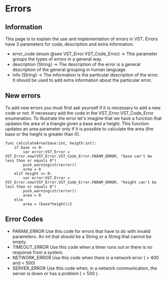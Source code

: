 # Errors
## Information
This page is to explain the use and implementation of errors in VST. Errors have 3 parameters for code, description and extra information.

* error_code (enum @see VST_Error.VST_Code_Error) -> This parameter groups the types of errors in a general way.
* description (String) -> The description of the error is a general description of the general grouping in human language.
* info (String) -> The information is the particular description of the error. It should be used to add extra information about the particular error.

## New errors
To add new errors you must first ask yourself if it is necessary to add a new code or not. If necessary add the code in the VST_Error.VST_Code_Error enumeration.
To illustrate the error let's imagine that we have a function that updates the area of a triangle given a base and a height. This function updates an area parameter only if it is possible to calculate the area (the base or the height is greater than 0).

```GDScript
func calculateArea(base:int, heigth:int):
	if base <= 0:
		var error:VST_Error = VST_Error.new(VST_Error.VST_Code_Error.PARAM_ERROR, "base can't be less than or equals 0")
		push_warning(str(error))
		area = 0
	elif height <= 0:
		var error:VST_Error = VST_Error.new(VST_Error.VST_Code_Error.PARAM_ERROR, "height can't be less than or equals 0")
		push_warning(str(error))
		area = 0
	else
		area = (base*height)/2 
```

## Error Codes

* PARAM_ERROR Use this code for errors that have to do with invalid parameters. An int that should be a String or a String that cannot be empty.
* TIMEOUT_ERROR Use this code when a timer runs out or there is no response from a system.
* NETWORK_ERROR Use this code when there is a network error ( > 400 and < 500)
* SERVER_ERROR Use this code when, in a network communication, the server is down or has a problem ( > 500 ).
